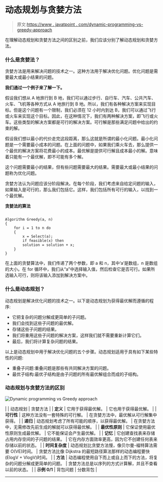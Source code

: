 # 动态规划与贪婪方法

> 原文:[https://www . javatpoint . com/dynamic-programming-vs-greedy-approach](https://www.javatpoint.com/dynamic-programming-vs-greedy-approach)

在理解动态规划和贪婪方法之间的区别之前，我们应该分别了解动态规划和贪婪方法。

### 什么是贪婪法？

贪婪方法是用来解决问题的技术之一。这种方法用于解决优化问题。优化问题是需要最大或最小结果的问题。

**我们通过一个例子来了解一下。**

假设我们想从 A 地旅行到 B 地，我们可以通过步行、自行车、汽车、公共汽车、火车、飞机等各种方式从 A 地旅行到 B 地。所以，我们有各种解决方案来实现目标。但是这个问题有一个限制，我们必须在 12 小时内到达 B，我们可以通过飞行或火车来实现这个目标。因此，在这种情况下，我们有两种解决方案，即飞行或火车。这些类型的解决方案都是可行的解决方案。可行解是那些满足问题中给出的约束的解。

假设我们想以最小的代价走完这段距离，那么这就是所谓的最小化问题。最小化问题是一个需要最小成本的问题。在上面的问题中，如果我们乘火车去，那么提供一个最优的解决方案将花费最小的成本。最优解是提供可行解且成本最小的解。意味着只能有一个最优解，即不可能有多个解。

这个问题需要最小的结果，但有些问题需要最大的结果。需要最大或最小结果的问题称为优化问题。

贪婪方法认为问题应该分阶段解决。在每个阶段，我们考虑来自给定问题的输入，如果输入是可行的，那么我们包括它。这样，我们包括所有可行的输入，以找到一个最优解。

**贪婪法的算法**

```

Algorithm Greedy(a, n)
{
    for i = 1 to n do
    {
        x = Select(a);
        if feasible(x) then
        solution = solution + x;
    } 
}

```

在上面的贪婪算法中，我们传递了两个参数，即 a 和 n，其中‘a’是数组，n 是数组的大小。在 for 循环中，我们从“a”中选择输入值，然后检查它是否可行。如果所选输入可行，则将该输入添加到解决方案中。

### 什么是动态规划？

动态规划是解决优化问题的技术之一。以下是动态规划为获得最优解而遵循的程序:

*   它把复杂的问题分解成更简单的子问题。
*   我们会找到这些子问题的最优解。
*   存储这些子问题的结果。
*   我们将重用这些子问题的解决方案，这样我们就不需要重新计算它们。
*   最后，我们将计算复杂问题的结果。

以上是动态规划中用于解决优化问题的五个步骤。动态规划适用于具有如下某些特性的问题:

*   重叠子问题:重叠问题是那些有共同解决方案的问题。
*   最优子结构:最优子结构是由子问题的所有最优解组合而成的子结构。

### 动态规划与贪婪方法的区别

![Dynamic programming vs Greedy approach](../Images/849ccd1611699052ee697c0a32c178e6.png)

|  | 动态规划 | 贪婪方法 |
| **定义** | 它用于获得最优解。 | 它也用于获得最优解。 |
| **可行性** | 这种方法没有一套特殊的可行解。 | 在贪婪方法中，最优解从可行解集中获得。 |
| **递归** | 动态规划考虑了所有可能的顺序，以获得最优解。 | 在贪婪方法中，无需修改先前生成的解就可以获得最优解。 |
| **最优性原则** | 它保证使用最优性原则生成最优解。 | 它不能保证会产生最优解。 |
| **记忆** | 它创建查找表来存储占用内存空间的子问题的结果。 | 它在内存方面效率更高，因为它不创建任何表来存储以前的状态。 |
| **时间复杂度** | 动态规划比贪婪方法慢，像贝尔曼-福特算法需要 O(VE)时间。 | 贪婪方法比像 Dijkstra 的最短路径算法那样的动态编程要快(ElogV + VlogV)时间。 |
| **方法** | 动态编程使用自下而上或自上而下的方法，将复杂的问题分解成更简单的问题。 | 贪婪方法总是以序列的方式计算解，并且不查看以前的状态。 |
| **示例 0/1** | 背包问题 | 分数背包 |

* * *